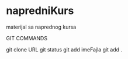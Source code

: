 # napredniKurs
materijal sa naprednog kursa

GIT COMMANDS

git clone URL
git status
git add imeFajla
git add .